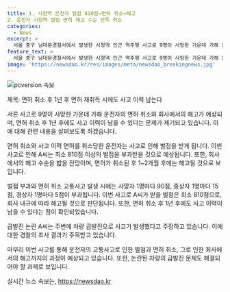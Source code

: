 ```yaml
---
title: 1. 시청역 운전자 벌점 810점→면허 취소→해고
2. 운전자 시청역 벌점 면허 해고 수순 단독 최소
categories:
  - News
excerpt: >
  서울 중구 남대문경찰서에서 발생한 시청역 인근 역주행 사고로 9명이 사망한 가운데 가해 운전자 A씨(68)는 면허 취소 기준 벌점의 6배 이상을 받아 회사에서 해고될 전망이다. 이번 사고로 A씨는 최소 810점의 벌점을 받게 되며, 회사 내규에 따라 퇴사 가능성이 높아졌다. A씨는 현재 회사에서 1년4개월 동안 무사고를 유지해왔지만, 경찰 수사 결과에 따라 면허취소와 함께 해고되는 것으로 전망된다. A씨는 버스 운전 경력이 있으며, 면허 취소 후 1년 후에도 사고 이력이 남을 것으로 예상된다. A씨는 자동차 급발진을 주장하고 있으나 경찰은 A씨를 업무상과실치사상 혐의로 입건하였다.
feature_text: >
  서울 중구 남대문경찰서에서 발생한 시청역 인근 역주행 사고로 9명이 사망한 가운데 가해 운전자 A씨(68)는 면허 취소 기준 벌점의 6배 이상을 받아 회사에서 해고될 전망이다. 이번 사고로 A씨는 최소 810점의 벌점을 받게 되며, 회사 내규에 따라 퇴사 가능성이 높아졌다. A씨는 현재 회사에서 1년4개월 동안 무사고를 유지해왔지만, 경찰 수사 결과에 따라 면허취소와 함께 해고되는 것으로 전망된다. A씨는 버스 운전 경력이 있으며, 면허 취소 후 1년 후에도 사고 이력이 남을 것으로 예상된다. A씨는 자동차 급발진을 주장하고 있으나 경찰은 A씨를 업무상과실치사상 혐의로 입건하였다.
image: 'https://newsdao.kr/res/images/meta/newsdao_breakingnews.jpg'
---
```


<p><img src="https://newsdao.kr/res/images/meta/newsdao_breakingnews.jpg" alt="pcversion 속보" /></p>

<p>제목: 면허 취소 후 1년 후 면허 재취득 시에도 사고 이력 남는다</p>

<p>서론
사고로 9명이 사망한 가운데 가해 운전자의 면허 취소와 회사에서의 해고가 예상되며, 면허 취소 후 1년 후에도 사고 이력이 남을 수 있다는 문제가 제기되고 있습니다. 이에 대해 관련 내용을 살펴보도록 하겠습니다. </p>

<p>면허 취소와 사고 이력
면허를 취소당한 운전자는 사고로 인해 벌점을 받게 됩니다. 이번 사고로 인해 A씨는 최소 810점 이상의 벌점을 부과받을 것으로 예상됩니다. 또한, 회사에서의 해고 수순을 밟을 전망이며, 면허가 취소된 후 1~2개월 후에는 해고될 것으로 보입니다.</p>

<p>벌점 부과와 면허 취소
교통사고 발생 시에는 사망자 1명마다 90점, 중상자 1명마다 15점, 경상자 1명마다 5점이 부과됩니다. 이번 사고로 A씨가 받을 벌점은 최소 810점으로, 회사 내규에 따라 해고될 것으로 판단됩니다. 또한, 면허 취소 후 1년 후에도 사고 이력이 남을 수 있다는 점이 확인되었습니다.</p>

<p>급발진 논란
A씨는 주변에 차량 급발진으로 사고가 발생했다고 주장하고 있습니다. 이에 대한 경찰의 조사 결과가 주목받고 있습니다.</p>

<p>마무리
이번 사고를 통해 운전자의 교통사고로 인한 벌점과 면허 취소, 그로 인한 회사에서의 해고까지의 과정이 예상되고 있습니다. 또한, 논란된 차량의 급발진 문제도 해결되어야 할 과제로 보입니다.</p>

<p data-ke-size="size16"></p>

<p data-ke-size="size16"></p>

<p data-ke-size="size16"></p>
실시간 뉴스 속보는, <a href="https://newsdao.kr" rel="dofollow">https://newsdao.kr</a>


